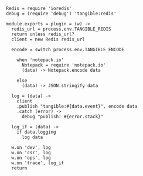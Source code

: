     Redis = require 'ioredis'
    debug = (require 'debug') 'tangible:redis'

    module.exports = plugin = (w) ->
      redis_url = process.env.TANGIBLE_REDIS
      return unless redis_url?
      client = new Redis redis_url

      encode = switch process.env.TANGIBLE_ENCODE

        when 'notepack.io'
          Notepack = require 'notepack.io'
          (data) -> Notepack.encode data

        else
          (data) -> JSON.stringify data

      log = (data) ->
        client
        .publish "tangible:#{data.event}", encode data
        .catch (error) ->
          debug "publish: #{error.stack}"

      log_if = (data) ->
        if data.logging
          log data

      w.on 'dev', log
      w.on 'csr', log
      w.on 'ops', log
      w.on 'trace', log_if
      return
